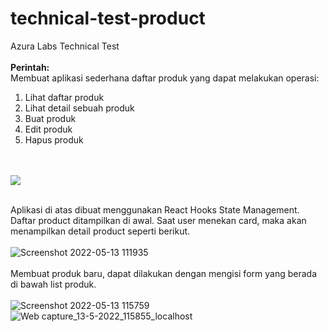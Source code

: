 # technical-test-product
Azura Labs Technical Test
<br /><br />
<b>Perintah:</b> <br />
Membuat aplikasi sederhana daftar produk yang dapat melakukan operasi:
<ol>
  <li>Lihat daftar produk</li>
  <li>Lihat detail sebuah produk</li>
  <li>Buat produk</li>
  <li>Edit produk</li>
  <li>Hapus produk</li>
</ol>
<br /><br />

<img src="https://user-images.githubusercontent.com/70563202/168208677-76dbcc3c-54d9-49e5-9505-80cacd4b646f.jpeg" />
<br /><br />

Aplikasi di atas dibuat menggunakan React Hooks State Management. Daftar product ditampilkan di awal. Saat user menekan card, maka akan menampilkan detail product seperti berikut.
<br /><br />
![Screenshot 2022-05-13 111935](https://user-images.githubusercontent.com/70563202/168210545-8c760117-53a8-4f95-b049-2a920e5b493d.png)
<br /><br />
Membuat produk baru, dapat dilakukan dengan mengisi form yang berada di bawah list produk.
<br /><br />
![Screenshot 2022-05-13 115759](https://user-images.githubusercontent.com/70563202/168214271-e76cbaf4-e8b5-4d23-8567-92b52da4b813.png)
![Web capture_13-5-2022_115855_localhost](https://user-images.githubusercontent.com/70563202/168214328-a22d859e-a0d9-4fda-951a-a15eaba02c13.jpeg)

